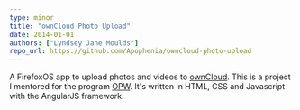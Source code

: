 ```yaml
---
type: minor
title: "ownCloud Photo Upload"
date: 2014-01-01
authors: ["Lyndsey Jane Moulds"]
repo_url: https://github.com/Apophenia/owncloud-photo-upload
---
```


A FirefoxOS app to upload photos and videos to [ownCloud](https://owncloud.org).
This is a project I mentored for the program [OPW](https://en.wikipedia.org/wiki/Free_and_Open_Source_Software_Outreach_Program_for_Women).
It's written in HTML, CSS and Javascript with the AngularJS framework. 
